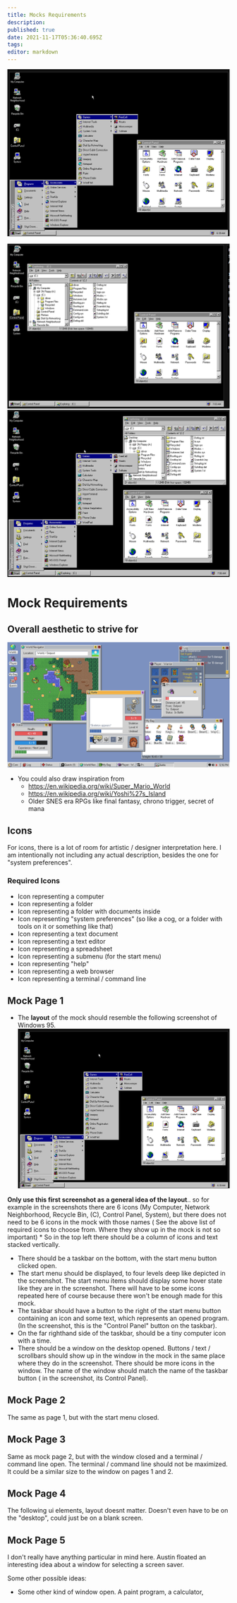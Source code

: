 ```yaml
---
title: Mocks Requirements
description: 
published: true
date: 2021-11-17T05:36:40.695Z
tags: 
editor: markdown
---
```


![capture.png](/capture.png)

![windows_95_2.png](/windows_95_2.png)
![windows_95_3.png](/windows_95_3.png)

# Mock Requirements
## Overall aesthetic to strive for
![ss_0e3a544323f957abf6b7789223e9586c6c3f3cee.1920x1080.jpg](/ss_0e3a544323f957abf6b7789223e9586c6c3f3cee.1920x1080.jpg)
* You could also draw inspiration from 
 	* https://en.wikipedia.org/wiki/Super_Mario_World
  * https://en.wikipedia.org/wiki/Yoshi%27s_Island
  * Older SNES era RPGs like final fantasy, chrono trigger, secret of mana
  
## Icons
For icons, there is a lot of room for artistic / designer interpretation here. I am intentionally not including any actual description, besides the one for "system preferences". 
### Required Icons
* Icon representing a computer
* Icon representing a folder
* Icon representing a folder with documents inside
* Icon representing "system preferences" (so like a cog, or a folder with tools on it or something like that)
* Icon representing a text document
* Icon representing a text editor
* Icon representing a spreadsheet
* Icon representing a submenu (for the start menu)
* Icon representing "help" 
* Icon representing a web browser
* Icon representing a terminal / command line
## Mock Page 1
* The **layout** of the mock should resemble the following screenshot of Windows 95.
![capture.png](/capture.png)

**Only use this first screenshot as a general idea of the layout**.. so for example in the screenshots there are 6 icons (My Computer, Network Neighborhood, Recycle Bin, (C), Control Panel, System), but there does not need to be 6 icons in the mock with those names ( See the above list of required icons to choose from. Where they show up in the mock is not so important)
	* So in the top left there should be a column of icons and text stacked vertically. 
  * There should be a taskbar on the bottom, with the start menu button clicked open. 
  * The start menu should be displayed, to four levels deep like depicted in the screenshot. The start menu items should display some hover state like they are in the screenshot. There will have to be some icons repeated here of course because there won't be enough made for this mock. 
  * The taskbar should have a button to the right of the start menu button containing an icon and some text, which represents an opened program. (In the screenshot, this is the "Control Panel" button on the taskbar). 
  * On the far righthand side of the taskbar, should be a tiny computer icon with a time. 
  * There should be a window on the desktop opened. Buttons / text / scrollbars should show up in the window in the mock in the same place where they do in the screenshot. There should be more icons in the window. The name of the window should match the name of the taskbar button ( in the screenshot, its Control Panel).

## Mock Page 2
The same as page 1, but with the start menu closed. 

## Mock Page 3
Same as mock page 2, but with the window closed and a terminal / command line open. The terminal / command line should not be maximized. It could be a similar size to the window on pages 1 and 2.

## Mock Page 4
The following ui elements, layout doesnt matter. Doesn't even have to be on the "desktop", could just be on a blank screen.


## Mock Page 5
I don't really have anything particular in mind here. Austin floated an interesting idea about a window for selecting a screen saver.

Some other possible ideas:
* Some other kind of window open. A paint program, a calculator, 